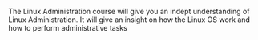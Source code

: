 The Linux Administration course will give you an indept understanding of Linux Administration.
It will give an insight on how the Linux OS work and how to perform administrative tasks

